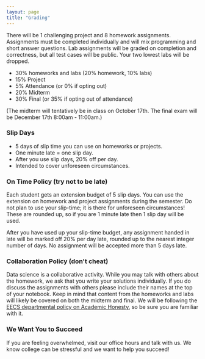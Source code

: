 ```yaml
---
layout: page
title: "Grading"
---
```


There will be 1 challenging project and 8 homework assignments. Assignments must be completed individually and will mix programming and short answer questions. Lab assignments will be graded on completion and correctness, but all test cases will be public. Your two lowest labs will be dropped.

- 30% homeworks and labs (20% homework, 10% labs)
- 15% Project
- 5% Attendance (or 0% if opting out)
- 20% Midterm
- 30% Final (or 35% if opting out of attendance)

(The midterm will tentatively be in class on October 17th. The final exam will be December 17th 8:00am - 11:00am.)

### Slip Days
- 5 days of slip time you can use on homeworks or projects.
- One minute late = one slip day.
- After you use slip days, 20% off per day.
- Intended to cover unforeseen circumstances.


### On Time Policy (try not to be late)

Each student gets an extension budget of 5 slip days. You can use the extension
on homework and project assignments during the semester. Do not plan to use
your slip-time; it is there for unforeseen circumstances! These are rounded up, so if you are
1 minute late then 1 slip day will be used.

After you have used up your slip-time budget, any assignment handed in late
will be marked off 20% per day late, rounded up to the nearest integer number
of days. No assignment will be accepted more than 5 days late.

### Collaboration Policy (don't cheat)

Data science is a collaborative activity.
While you may talk with others about the homework, we ask that you write your solutions individually.
If you do discuss the assignments with others please include their names at the top of your notebook.
Keep in mind that content from the homeworks and labs will likely be covered on both the midterm and final.
We will be following the [EECS
departmental policy on Academic
Honesty](https://eecs.berkeley.edu/resources/students/academic-dishonesty), so
be sure you are familiar with it.

### We Want You to Succeed

If you are feeling overwhelmed, visit our office hours and talk with us.
We know college can be stressful and we want to help you succeed!
